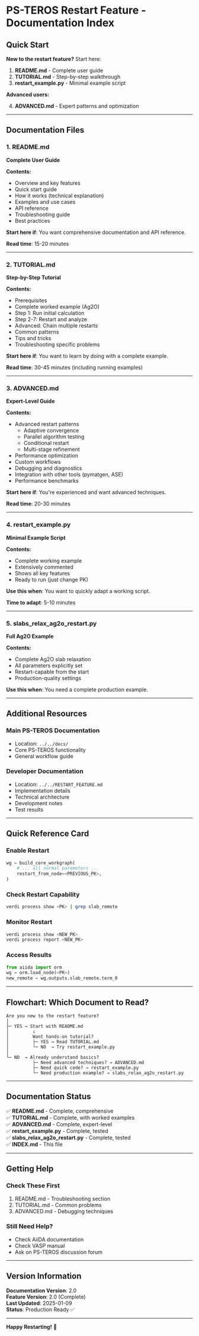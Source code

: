 # PS-TEROS Restart Feature - Documentation Index

## Quick Start

**New to the restart feature?** Start here:

1. **README.md** - Complete user guide
2. **TUTORIAL.md** - Step-by-step walkthrough
3. **restart_example.py** - Minimal example script

**Advanced users:**

4. **ADVANCED.md** - Expert patterns and optimization

---

## Documentation Files

### 1. README.md
**Complete User Guide**

**Contents:**
- Overview and key features
- Quick start guide
- How it works (technical explanation)
- Examples and use cases
- API reference
- Troubleshooting guide
- Best practices

**Start here if**: You want comprehensive documentation and API reference.

**Read time**: 15-20 minutes

---

### 2. TUTORIAL.md
**Step-by-Step Tutorial**

**Contents:**
- Prerequisites
- Complete worked example (Ag2O)
- Step 1: Run initial calculation
- Step 2-7: Restart and analyze
- Advanced: Chain multiple restarts
- Common patterns
- Tips and tricks
- Troubleshooting specific problems

**Start here if**: You want to learn by doing with a complete example.

**Read time**: 30-45 minutes (including running examples)

---

### 3. ADVANCED.md
**Expert-Level Guide**

**Contents:**
- Advanced restart patterns
  - Adaptive convergence
  - Parallel algorithm testing
  - Conditional restart
  - Multi-stage refinement
- Performance optimization
- Custom workflows
- Debugging and diagnostics
- Integration with other tools (pymatgen, ASE)
- Performance benchmarks

**Start here if**: You're experienced and want advanced techniques.

**Read time**: 20-30 minutes

---

### 4. restart_example.py
**Minimal Example Script**

**Contents:**
- Complete working example
- Extensively commented
- Shows all key features
- Ready to run (just change PK)

**Use this when**: You want to quickly adapt a working script.

**Time to adapt**: 5-10 minutes

---

### 5. slabs_relax_ag2o_restart.py
**Full Ag2O Example**

**Contents:**
- Complete Ag2O slab relaxation
- All parameters explicitly set
- Restart-capable from the start
- Production-quality settings

**Use this when**: You need a complete production example.

---

## Additional Resources

### Main PS-TEROS Documentation
- Location: `../../docs/`
- Core PS-TEROS functionality
- General workflow guide

### Developer Documentation
- Location: `../../RESTART_FEATURE.md`
- Implementation details
- Technical architecture
- Development notes
- Test results

---

## Quick Reference Card

### Enable Restart
```python
wg = build_core_workgraph(
    # ... all normal parameters ...
    restart_from_node=<PREVIOUS_PK>,
)
```

### Check Restart Capability
```bash
verdi process show <PK> | grep slab_remote
```

### Monitor Restart
```bash
verdi process show <NEW_PK>
verdi process report <NEW_PK>
```

### Access Results
```python
from aiida import orm
wg = orm.load_node(<PK>)
new_remote = wg.outputs.slab_remote.term_0
```

---

## Flowchart: Which Document to Read?

```
Are you new to the restart feature?
│
├─ YES → Start with README.md
│         ↓
│         Want hands-on tutorial?
│         ├─ YES → Read TUTORIAL.md
│         └─ NO  → Try restart_example.py
│
└─ NO  → Already understand basics?
          ├─ Need advanced techniques? → ADVANCED.md
          ├─ Need quick code? → restart_example.py
          └─ Need production example? → slabs_relax_ag2o_restart.py
```

---

## Documentation Status

✅ **README.md** - Complete, comprehensive  
✅ **TUTORIAL.md** - Complete, with worked examples  
✅ **ADVANCED.md** - Complete, expert-level  
✅ **restart_example.py** - Complete, tested  
✅ **slabs_relax_ag2o_restart.py** - Complete, tested  
✅ **INDEX.md** - This file

---

## Getting Help

### Check These First
1. README.md - Troubleshooting section
2. TUTORIAL.md - Common problems
3. ADVANCED.md - Debugging techniques

### Still Need Help?
- Check AiiDA documentation
- Check VASP manual
- Ask on PS-TEROS discussion forum

---

## Version Information

**Documentation Version**: 2.0  
**Feature Version**: 2.0 (Complete)  
**Last Updated**: 2025-01-09  
**Status**: Production Ready ✅

---

**Happy Restarting!** 🚀
